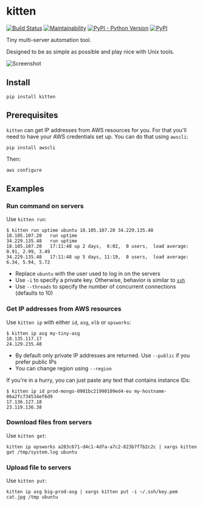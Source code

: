 # kitten

[![Build Status](https://img.shields.io/travis/hoffa/kitten.svg)](https://travis-ci.org/hoffa/kitten)
[![Maintainability](https://img.shields.io/codeclimate/maintainability/hoffa/kitten.svg)](https://codeclimate.com/github/hoffa/kitten/maintainability)
[![PyPI - Python Version](https://img.shields.io/pypi/pyversions/kitten.svg)](https://pypi.org/project/kitten)
[![PyPI](https://img.shields.io/pypi/v/kitten.svg)](https://pypi.org/project/kitten)

Tiny multi-server automation tool.

Designed to be as simple as possible and play nice with Unix tools.

![Screenshot](https://i.imgur.com/QEQfOiv.png)

## Install

```shell
pip install kitten
```

## Prerequisites

`kitten` can get IP addresses from AWS resources for you. For that you'll need to have your AWS credentials set up. You can do that using `awscli`:

```shell
pip install awscli
```

Then:

```shell
aws configure
```

## Examples

### Run command on servers

Use `kitten run`:

```shell
$ kitten run uptime ubuntu 18.105.107.20 34.229.135.48
18.105.107.20	run	uptime
34.229.135.48	run	uptime
18.105.107.20	17:11:48 up 2 days,  6:02,  0 users,  load average: 0.91, 2.99, 3.49
34.229.135.48	17:11:48 up 5 days, 11:19,  0 users,  load average: 6.34, 5.94, 5.72
```

- Replace `ubuntu` with the user used to log in on the servers
- Use `-i` to specify a private key. Otherwise, behavior is similar to [`ssh`](http://man7.org/linux/man-pages/man1/ssh.1.html)
- Use `--threads` to specify the number of concurrent connections (defaults to 10)

### Get IP addresses from AWS resources

Use `kitten ip` with either `id`, `asg`, `elb` or `opsworks`:

```shell
$ kitten ip asg my-tiny-asg
18.135.117.17
24.129.235.48
```

- By default only private IP addresses are returned. Use `--public` if you prefer public IPs
- You can change region using `--region`

If you're in a hurry, you can just paste any text that contains instance IDs:

```shell
$ kitten ip id prod-mongo-0901bc21990109ed4-eu my-hostname-06a2fc734534ef6d9
17.136.127.18
23.119.136.38
```

### Download files from servers

Use `kitten get`:

```shell
kitten ip opsworks a283c671-d4c1-4dfa-a7c2-823b7f7b2c2c | xargs kitten get /tmp/system.log ubuntu
```

### Upload file to servers

Use `kitten put`:

```shell
kitten ip asg big-prod-asg | xargs kitten put -i ~/.ssh/key.pem cat.jpg /tmp ubuntu
```

